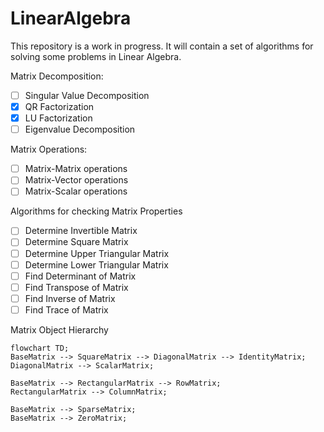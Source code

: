 ﻿# LinearAlgebra

This repository is a work in progress. It will contain a set of algorithms for solving some problems in Linear Algebra.

Matrix Decomposition:

- [ ] Singular Value Decomposition
- [x] QR Factorization
- [x] LU Factorization
- [ ] Eigenvalue Decomposition

Matrix Operations:

- [ ] Matrix-Matrix operations
- [ ] Matrix-Vector operations
- [ ] Matrix-Scalar operations

Algorithms for checking Matrix Properties

- [ ] Determine Invertible Matrix
- [ ] Determine Square Matrix
- [ ] Determine Upper Triangular Matrix
- [ ] Determine Lower Triangular Matrix
- [ ] Find Determinant of Matrix
- [ ] Find Transpose of Matrix
- [ ] Find Inverse of Matrix
- [ ] Find Trace of Matrix

Matrix Object Hierarchy

```mermaid
flowchart TD;
BaseMatrix --> SquareMatrix --> DiagonalMatrix --> IdentityMatrix;
DiagonalMatrix --> ScalarMatrix;

BaseMatrix --> RectangularMatrix --> RowMatrix;
RectangularMatrix --> ColumnMatrix;

BaseMatrix --> SparseMatrix;
BaseMatrix --> ZeroMatrix;
```
